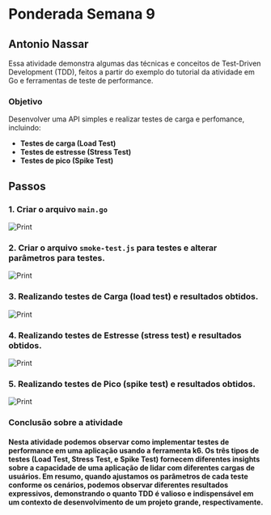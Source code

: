 # Ponderada Semana 9

## Antonio Nassar

Essa atividade demonstra algumas das técnicas e conceitos de Test-Driven Development (TDD), feitos a partir do exemplo do tutorial da atividade em Go e ferramentas de teste de performance.

### Objetivo

Desenvolver uma API simples e realizar testes de carga e perfomance, incluindo:

- **Testes de carga (Load Test)**
- **Testes de estresse (Stress Test)**
- **Testes de pico (Spike Test)**

## Passos

### 1. Criar o arquivo `main.go`

![Print](sc1-s9.png)

### 2. Criar o arquivo `smoke-test.js` para testes e alterar parâmetros para testes.

![Print](sc2-s9.png)

### 3. Realizando testes de Carga (load test) e resultados obtidos.

![Print](sc3-s9.png)

### 4. Realizando testes de Estresse (stress test) e resultados obtidos.

![Print](sc4-s9.png)

### 5. Realizando testes de Pico (spike test) e resultados obtidos.

![Print](sc5-s9.png)

### Conclusão sobre a atividade

#### Nesta atividade podemos observar como implementar testes de performance em uma aplicação usando a ferramenta k6. Os três tipos de testes (Load Test, Stress Test, e Spike Test) fornecem diferentes insights sobre a capacidade de uma aplicação de lidar com diferentes cargas de usuários. Em resumo, quando ajustamos os parâmetros de cada teste conforme os cenários, podemos observar diferentes resultados expressivos, demonstrando o quanto TDD é valioso e indispensável em um contexto de desenvolvimento de um projeto grande, respectivamente.
